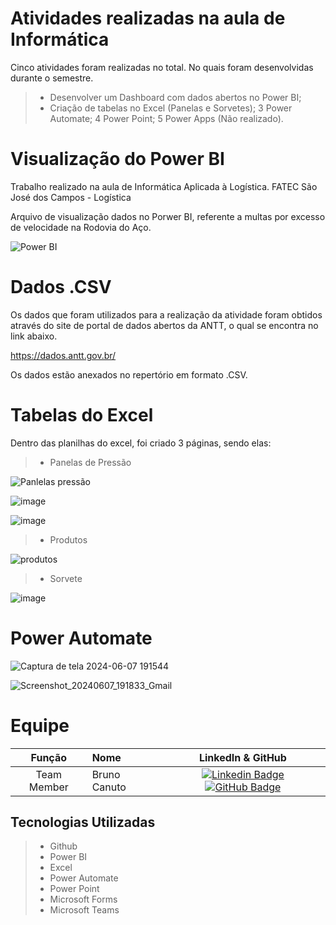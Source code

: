 # Atividades realizadas na aula de Informática
Cinco atividades foram realizadas no total. No quais foram desenvolvidas durante o semestre.
 > * Desenvolver um Dashboard com dados abertos no Power BI;
 > * Criação de tabelas no Excel (Panelas e Sorvetes);
 >3 Power Automate;
 > 4 Power Point;
 > 5 Power Apps (Não realizado).


# Visualização do Power BI
Trabalho realizado na aula de Informática Aplicada à Logística. FATEC São José dos Campos - Logística

Arquivo de visualização dados no Porwer BI, referente a multas por excesso de velocidade na Rodovia do Aço.

![Power BI](https://github.com/BrunoCanuto01/Visualiza-o-de-Power-BI/assets/165228082/72a53306-27d0-4188-a6f2-c1acb602f254)


# Dados .CSV
Os dados que foram utilizados para a realização da atividade foram obtidos através do site de portal de dados abertos da ANTT, o qual se encontra no link abaixo.

https://dados.antt.gov.br/

Os dados estão anexados no repertório em formato .CSV.

# Tabelas do Excel
Dentro das planilhas do excel, foi criado 3 páginas, sendo elas:

 > * Panelas de Pressão

![Panlelas pressão](https://github.com/BrunoCanuto01/Visualiza-o-de-Power-BI/assets/165228082/2fcc4947-4a98-4c3b-81ef-81844cb97d12)

![image](https://github.com/BrunoCanuto01/Visualiza-o-de-Power-BI/assets/165228082/f0f4651d-433b-4d1a-8ab0-97504449f230)

![image](https://github.com/BrunoCanuto01/Visualiza-o-de-Power-BI/assets/165228082/c3827abf-313f-415b-bbff-138f9aa6e4c9)

> * Produtos

![produtos](https://github.com/BrunoCanuto01/Visualiza-o-de-Power-BI/assets/165228082/49158112-2430-4083-8872-bc56ce0fc430)

> * Sorvete

![image](https://github.com/BrunoCanuto01/Visualiza-o-de-Power-BI/assets/165228082/37f6f307-d13e-41b5-bfde-a5f5745b6424)

# Power Automate

![Captura de tela 2024-06-07 191544](https://github.com/BrunoCanuto01/Informatica-FATEC/assets/165228082/55f43647-72d5-4988-8103-0217e5b0894c)

![Screenshot_20240607_191833_Gmail](https://github.com/BrunoCanuto01/Informatica-FATEC/assets/165228082/b4fd09ed-ae1e-48c5-b690-6c138ecde31d)


# Equipe
|    Função     | Nome                                  |                                                                                                                                                      LinkedIn & GitHub                                                                                                                                                      |
| :-----------: | :------------------------------------ | :-------------------------------------------------------------------------------------------------------------------------------------------------------------------------------------------------------------------------------------------------------------------------------------------------------------------------: |
| Team Member   | Bruno Canuto              |         [![Linkedin Badge](https://img.shields.io/badge/Linkedin-blue?style=flat-square&logo=Linkedin&logoColor=white)](https://www.linkedin.com/in/bruno-canuto-746944291/?trk=opento_sprofile_topcard/) [![GitHub Badge](https://img.shields.io/badge/GitHub-111217?style=flat-square&logo=github&logoColor=white)](https://github.com/BrunoCanuto01)        |




## Tecnologias Utilizadas
 > * Github
 > * Power BI
 > * Excel
>  * Power Automate
>  * Power Point
>  * Microsoft Forms
>  * Microsoft Teams
